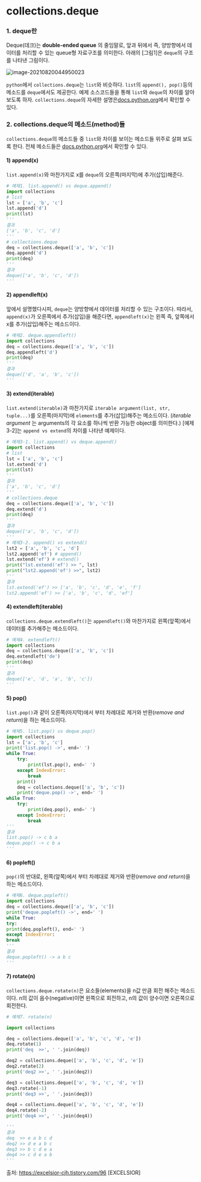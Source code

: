# collections.deque

### 1. deque란

Deque(데크)는 **double-ended queue** 의 줄임말로, 앞과 뒤에서 즉, 양방향에서 데이터를 처리할 수 있는 queue형 자료구조를 의미한다. 아래의 [그림1]은 `deque`의 구조를 나타낸 그림이다.

![image-20210820044950023](C:\Users\justi\AppData\Roaming\Typora\typora-user-images\image-20210820044950023.png)

`python`에서 `collections.deque`는 `list`와 비슷하다. `list`의 `append(), pop()`등의 메소드를 `deque`에서도 제공한다. 예제 소스코드들을 통해 `list`와 `deque`의 차이를 알아보도록 하자. `collections.deque`의 자세한 설명은[docs.python.org](https://docs.python.org/3/library/collections.html#collections.deque)에서 확인할 수 있다.



### 2. collections.deque의 메소드(method)들

`collections.deque`의 메소드들 중 `list`와 차이를 보이는 메소드들 위주로 살펴 보도록 한다. 전체 메소드들은 [docs.python.org](https://docs.python.org/3/library/collections.html#collections.deque)에서 확인할 수 있다.



#### 1) append(x)

`list.append(x)`와 마찬가지로 x를 `deque`의 오른쪽(마지막)에 추가(삽입)해준다.

```python
# 예제1. list.append() vs deque.append()
import collections
# list
lst = ['a', 'b', 'c']
lst.append('d')
print(lst)
'''
결과
['a', 'b', 'c', 'd']
'''
# collections.deque
deq = collections.deque(['a', 'b', 'c'])
deq.append('d')
print(deq)
'''
결과
deque(['a', 'b', 'c', 'd'])
'''
```



#### 2) appendleft(x)

앞에서 설명했다시피, `deque`는 양방향에서 데이터를 처리할 수 있는 구조이다. 따라서, `append(x)`가 오른쪽에서 추가(삽입)을 해준다면, `appendleft(x)`는 왼쪽 즉, 앞쪽에서 x를 추가(삽입)해주는 메소드이다.

```python
# 예제2. deque.appendleft()
import collections
deq = collections.deque(['a', 'b', 'c'])
deq.appendleft('d')
print(deq)
'''
결과
deque(['d', 'a', 'b', 'c'])
'''
```



#### 3) extend(iterable)

`list.extend(iterable)`과 마찬가지로 `iterable argument(list, str, tuple...)`를 오른쪽(마지막)에 `elements`를 추가(삽입)해주는 메소드이다. (*iterable argument* 는 arguments의 각 요소를 하나씩 반환 가능한 object를 의미한다.) [예제3-2]는 `append vs extend`의 차이를 나타낸 예제이다.

```python
# 예제3-1. list.append() vs deque.append()
import collections
# list
lst = ['a', 'b', 'c']
lst.extend('d')
print(lst)
'''
결과
['a', 'b', 'c', 'd']
'''
# collections.deque
deq = collections.deque(['a', 'b', 'c'])
deq.extend('d')
print(deq)
'''
결과
deque(['a', 'b', 'c', 'd'])
'''
# 예제3-2. append() vs extend()
lst2 = ['a', 'b', 'c', 'd']
lst2.append('ef') # append()
lst.extend('ef') # extend()
print("lst.extend('ef') >> ", lst)
print("lst2.append('ef') >>", lst2)
'''
결과
lst.extend('ef') >> ['a', 'b', 'c', 'd', 'e', 'f']
lst2.append('ef') >> ['a', 'b', 'c', 'd', 'ef']
```



#### 4) extendleft(iterable)

`collections.deque.extendleft()`는 `appendleft()`와 마찬가지로 왼쪽(앞쪽)에서 데이터를 추가해주는 메소드이다.

```python
# 예제4. extendleft()
import collections
deq = collections.deque(['a', 'b', 'c'])
deq.extendleft('de')
print(deq)
'''
결과
deque(['e', 'd', 'a', 'b', 'c'])
'''
```



#### 5) pop()

`list.pop()`과 같이 오른쪽(마지막)에서 부터 차례대로 제거와 반환(*remove and return*)을 하는 메소드이다.

```python
# 예제5. list.pop() vs deque.pop()
import collections
lst = ['a', 'b', 'c']
print('list.pop() ->', end=' ')
while True:
    try:
        print(lst.pop(), end=' ')
    except IndexError:
    	break
    print()
    deq = collections.deque(['a', 'b', 'c'])
    print('deque.pop() ->', end=' ')
while True:
    try:
    	print(deq.pop(), end=' ')
    except IndexError:
    	break
'''
결과
list.pop() -> c b a
deque.pop() -> c b a
'''
```

#### 6) popleft()

`pop()`의 반대로, 왼쪽(앞쪽)에서 부터 차례대로 제거와 반환(*remove and return*)을 하는 메소드이다.

```python
# 예제6. deque.popleft()
import collections
deq = collections.deque(['a', 'b', 'c'])
print('deque.popleft() ->', end=' ')
while True:
try:
print(deq.popleft(), end=' ')
except IndexError:
break
'''
결과
deque.popleft() -> a b c
'''
```

#### 7) rotate(n)

`collections.deque.rotate(n)`은 요소들(elements)을 n값 만큼 회전 해주는 메소드이다. n의 값이 음수(negative)이면 왼쪽으로 회전하고, n의 값이 양수이면 오른쪽으로 회전한다.

```python
# 예제7. rotate(n)

import collections

deq = collections.deque(['a', 'b', 'c', 'd', 'e'])
deq.rotate(1)
print('deq  >>', ' '.join(deq))

deq2 = collections.deque(['a', 'b', 'c', 'd', 'e'])
deq2.rotate(2)
print('deq2 >>', ' '.join(deq2))

deq3 = collections.deque(['a', 'b', 'c', 'd', 'e'])
deq3.rotate(-1)
print('deq3 >>', ' '.join(deq3))

deq4 = collections.deque(['a', 'b', 'c', 'd', 'e'])
deq4.rotate(-2)
print('deq4 >>', ' '.join(deq4))

'''
결과
deq  >> e a b c d
deq2 >> d e a b c
deq3 >> b c d e a
deq4 >> c d e a b
'''	
```



출처: https://excelsior-cjh.tistory.com/96 [EXCELSIOR]